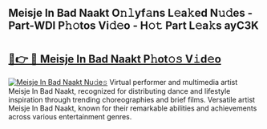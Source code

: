 ## Meisje In Bad Naakt O𝚗𝚕yf𝚊ns L𝚎a𝚔ed N𝚞𝚍es - Part-WDI P𝚑𝚘tos Vi𝚍𝚎o - H𝚘𝚝 Part L𝚎a𝚔s ayC3K

# <h2><a href="http://kf54oyq.oniu.top/?m=Meisje+In+Bad+Naakt">🔗👉 🔴 Meisje In Bad Naakt P𝚑ot𝚘𝚜 V𝚒d𝚎o</a></h2>

[![Meisje In Bad Naakt Nu𝚍e𝚜](https://i.imgur.com/0qMVB7G.gif)](http://kf54oyq.oniu.top/?m=Meisje+In+Bad+Naakt)
Virtual performer and multimedia artist Meisje In Bad Naakt, recognized for distributing dance and lifestyle inspiration through trending choreographies and brief films. Versatile artist Meisje In Bad Naakt, known for their remarkable abilities and achievements across various entertainment genres.  
